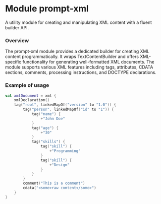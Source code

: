 # Module prompt-xml

A utility module for creating and manipulating XML content with a fluent builder API.

### Overview

The prompt-xml module provides a dedicated builder for creating XML content programmatically. It wraps TextContentBuilder and offers XML-specific functionality for generating well-formatted XML documents. The module supports various XML features including tags, attributes, CDATA sections, comments, processing instructions, and DOCTYPE declarations.

### Example of usage

```kotlin
val xmlDocument = xml {
    xmlDeclaration()
    tag("root", linkedMapOf("version" to "1.0")) {
        tag("person", linkedMapOf("id" to "1")) {
            tag("name") {
                +"John Doe"
            }
            tag("age") {
                +"30"
            }
            tag("skills") {
                tag("skill") {
                    +"Programming"
                }
                tag("skill") {
                    +"Design"
                }
            }
        }
        comment("This is a comment")
        cdata("<some>raw content</some>")
    }
}
```

